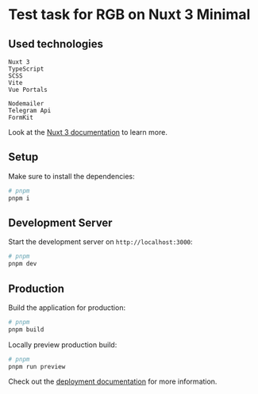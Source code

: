 # Test task for RGB on Nuxt 3 Minimal

## Used technologies
```
Nuxt 3
TypeScript
SCSS
Vite
Vue Portals

Nodemailer
Telegram Api
FormKit
```


Look at the [Nuxt 3 documentation](https://nuxt.com/docs/getting-started/introduction) to learn more.

## Setup
Make sure to install the dependencies:
```bash
# pnpm
pnpm i
```

## Development Server
Start the development server on `http://localhost:3000`:
```bash
# pnpm
pnpm dev
```

## Production
Build the application for production:
```bash
# pnpm
pnpm build
```

Locally preview production build:
```bash
# pnpm
pnpm run preview
```

Check out the [deployment documentation](https://nuxt.com/docs/getting-started/deployment) for more information.

